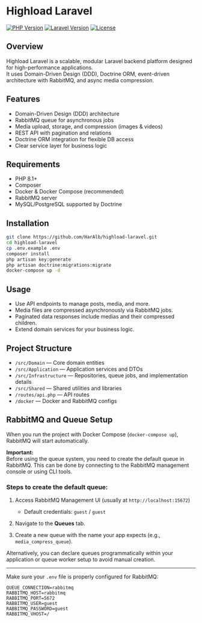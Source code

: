 # Highload Laravel

[![PHP Version](https://img.shields.io/badge/php-8.1+-blue.svg)](https://www.php.net/releases/8.1/)
[![Laravel Version](https://img.shields.io/badge/laravel-10.x-green.svg)](https://laravel.com/)
[![License](https://img.shields.io/badge/license-MIT-blue.svg)](LICENSE)

## Overview

Highload Laravel is a scalable, modular Laravel backend platform designed for high-performance applications.  
It uses Domain-Driven Design (DDD), Doctrine ORM, event-driven architecture with RabbitMQ, and async media compression.

## Features

- Domain-Driven Design (DDD) architecture
- RabbitMQ queue for asynchronous jobs
- Media upload, storage, and compression (images & videos)
- REST API with pagination and relations
- Doctrine ORM integration for flexible DB access
- Clear service layer for business logic

## Requirements

- PHP 8.1+
- Composer
- Docker & Docker Compose (recommended)
- RabbitMQ server
- MySQL/PostgreSQL supported by Doctrine

## Installation

```bash
git clone https://github.com/HarAlb/highload-laravel.git
cd highload-laravel
cp .env.example .env
composer install
php artisan key:generate
php artisan doctrine:migrations:migrate
docker-compose up -d
```

## Usage

- Use API endpoints to manage posts, media, and more.  
- Media files are compressed asynchronously via RabbitMQ jobs.  
- Paginated data responses include medias and their compressed children.  
- Extend domain services for your business logic.

## Project Structure

- `/src/Domain` — Core domain entities  
- `/src/Application` — Application services and DTOs  
- `/src/Infrastructure` — Repositories, queue jobs, and implementation details  
- `/src/Shared` — Shared utilities and libraries  
- `/routes/api.php` — API routes  
- `/docker` — Docker and RabbitMQ configs

## RabbitMQ and Queue Setup

When you run the project with Docker Compose (`docker-compose up`), RabbitMQ will start automatically.

**Important:**  
Before using the queue system, you need to create the default queue in RabbitMQ. This can be done by connecting to the RabbitMQ management console or using CLI tools.

### Steps to create the default queue:

1. Access RabbitMQ Management UI (usually at `http://localhost:15672`)
    - Default credentials: `guest` / `guest`

2. Navigate to the **Queues** tab.

3. Create a new queue with the name your app expects (e.g., `media_compress_queue`).

Alternatively, you can declare queues programmatically within your application or queue worker setup to avoid manual creation.

---

Make sure your `.env` file is properly configured for RabbitMQ:

```env
QUEUE_CONNECTION=rabbitmq
RABBITMQ_HOST=rabbitmq
RABBITMQ_PORT=5672
RABBITMQ_USER=guest
RABBITMQ_PASSWORD=guest
RABBITMQ_VHOST=/

